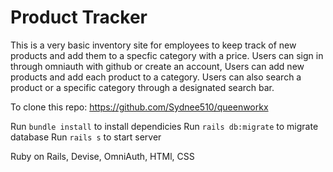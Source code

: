 # Product Tracker
This is a very basic inventory site for employees to keep track of new products and add them to a specfic category with a price. Users can sign in through omniauth with github or create an account, Users can add new products and add each product to a category. Users can also search a product or a specific category through a designated search bar.

To clone this repo:
https://github.com/Sydnee510/queenworkx

Run `bundle install` to install dependicies 
Run `rails db:migrate` to migrate database
Run `rails s` to start server

Ruby on Rails, Devise, OmniAuth, HTMl, CSS
